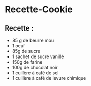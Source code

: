 # Recette-Cookie
## Recette :
- 85 g de beurre mou
- 1 oeuf
- 85g de sucre
- 1 sachet de sucre vanillé
- 150g de farine
- 100g de chocolat noir
- 1 cuillère à café de sel
- 1 cuillère à café de levure chimique